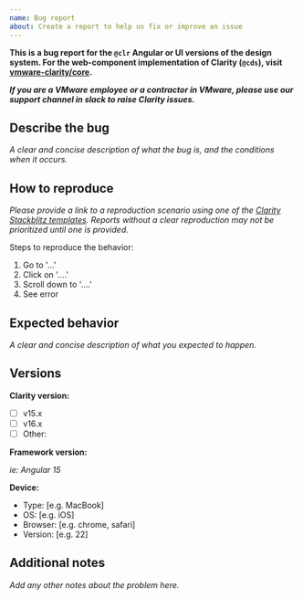 ```yaml
---
name: Bug report
about: Create a report to help us fix or improve an issue
---
```


**This is a bug report for the `@clr` Angular or UI versions of the design system.
For the web-component implementation of Clarity (`@cds`), visit [vmware-clarity/core](https://github.com/vmware-clarity/core).**

**_If you are a VMware employee or a contractor in VMware, please use our support channel in slack to raise Clarity issues._**

## Describe the bug

_A clear and concise description of what the bug is, and the conditions when it occurs._

## How to reproduce

_Please provide a link to a reproduction scenario using one of the [Clarity Stackblitz templates](https://stackblitz.com/@clr-team). Reports without a clear reproduction may not be prioritized until one is provided._

Steps to reproduce the behavior:

1.  Go to '...'
2.  Click on '....'
3.  Scroll down to '....'
4.  See error

## Expected behavior

_A clear and concise description of what you expected to happen._

## Versions

**Clarity version:**

- [ ] v15.x
- [ ] v16.x
- [ ] Other:

**Framework version:**

_ie: Angular 15_

**Device:**

- Type: [e.g. MacBook]
- OS: [e.g. iOS]
- Browser: [e.g. chrome, safari]
- Version: [e.g. 22]

## Additional notes

_Add any other notes about the problem here._
